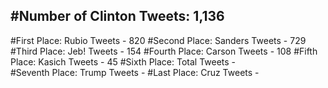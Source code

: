 #Number of Clinton Tweets: 1,136
---
#First Place: Rubio Tweets - 820
#Second Place: Sanders Tweets - 729
#Third Place: Jeb! Tweets - 154
#Fourth Place: Carson Tweets - 108
#Fifth Place: Kasich Tweets - 45
#Sixth Place: Total Tweets -  
#Seventh Place: Trump Tweets - 
#Last Place: Cruz Tweets - 
